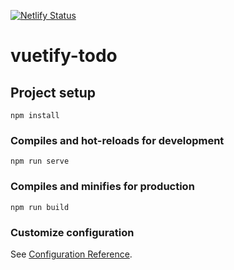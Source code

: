 [![Netlify Status](https://api.netlify.com/api/v1/badges/36cd11df-4f3f-4aba-9de2-e412468bdab6/deploy-status)](https://app.netlify.com/sites/mcronnie-vuetify/deploys)
# vuetify-todo

## Project setup
```
npm install
```

### Compiles and hot-reloads for development
```
npm run serve
```

### Compiles and minifies for production
```
npm run build
```

### Customize configuration
See [Configuration Reference](https://cli.vuejs.org/config/).
